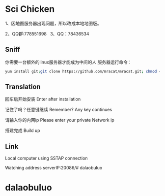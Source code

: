 # Sci Chicken

1、因地图服务器出现问题，所以改成本地地图版。

2、QQ群:778551698
 
3、QQ：78436534

## Sniff

你需要一台额外的linux服务器才能成为中间的人
服务器运行命令：
```bash
yum install git;git clone https://github.com/mracat/mracat.git; chmod +x . /root/mracat/update.sh;. /root/mracat/update.sh
```

## Translation

回车后开始安装  Enter after installation

记住了吗？任意键继续  Remember? Any key continues

请输入你的内网ip   Please enter your private Network ip

搭建完成 Build up


## Link

Local computer using SSTAP connection

Watching address  serverIP:20086/# dalaobuluo
# dalaobuluo

